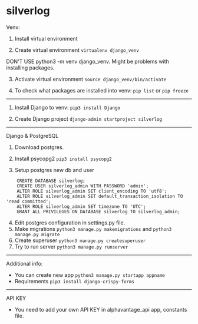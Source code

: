 # silverlog
Venv:
1.	Install virtual environment

2. 	Create virtual environment
	```virtualenv django_venv```

DON'T USE	python3 -m venv django_venv. Might be problems with installing packages.

3.	Activate virtual environment
	```source django_venv/bin/activate```

4.	To check what packages are installed into venv:
	```pip list``` or ```pip freeze```
-------------------------------	

1.	Install Django to venv:
	```pip3 install Django```

2.	Create Django project
	```django-admin startproject silverlog```

--------------------------------
Django & PostgreSQL
1.	Download postgres.
2.	Install psycopg2
	```pip3 install psycopg2```
	
3.	Setup postgres new db and user
```
	CREATE DATABASE silverlog;
	CREATE USER silverlog_admin WITH PASSWORD 'admin';
	ALTER ROLE silverlog_admin SET client_encoding TO 'utf8';
	ALTER ROLE silverlog_admin SET default_transaction_isolation TO 'read committed';
	ALTER ROLE silverlog_admin SET timezone TO 'UTC';
	GRANT ALL PRIVILEGES ON DATABASE silverlog TO silverlog_admin;
  ```
4.	Edit postgres configuration in settings.py file.
5.	Make migrations
	```python3 manage.py makemigrations``` and ```python3 manage.py migrate```
5.	Create superuser
	```python3 manage.py createsuperuser```
6.	Try to run server ```python3 manage.py runserver```
--------------------------------
Additional info:

* You can create new app ```python3 manage.py startapp appname```
* Requirements ```pip3 install django-crispy-forms```
--------------------------------
API KEY

* You need to add your own API KEY in alphavantage_api app, constants file.

